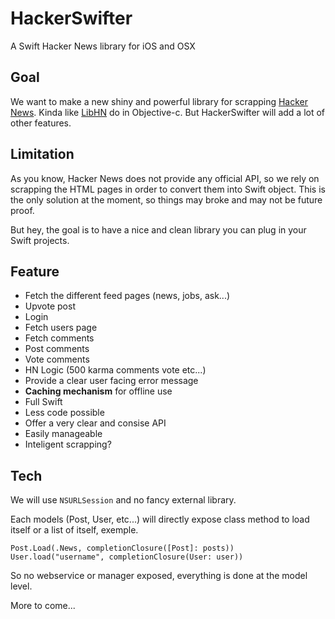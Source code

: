 HackerSwifter
=============

A Swift Hacker News library for iOS and OSX

## Goal

We want to make a new shiny and powerful library for scrapping [Hacker News](https://news.ycombinator.com). Kinda like [LibHN](https://github.com/bennyguitar/libHN) do in Objective-c. But HackerSwifter will add a lot of other features. 


## Limitation

As you know, Hacker News does not provide any official API, so we rely on scrapping the HTML pages in order to convert them into Swift object. This is the only solution at the moment, so things may broke and may not be future proof. 

But hey, the goal is to have a nice and clean library you can plug in your Swift projects. 

## Feature

* Fetch the different feed pages (news, jobs, ask...)
* Upvote post
* Login
* Fetch users page
* Fetch comments
* Post comments
* Vote comments
* HN Logic (500 karma comments vote etc...)
* Provide a clear user facing error message
* **Caching mechanism** for offline use
* Full Swift
* Less code possible
* Offer a very clear and consise API
* Easily manageable
* Inteligent scrapping? 

## Tech

We will use `NSURLSession` and no fancy external library.

Each models (Post, User, etc...) will directly expose class method to load itself or a list of itself, exemple. 

`Post.Load(.News, completionClosure([Post]: posts))`
`User.load("username", completionClosure(User: user))`

So no webservice or manager exposed, everything is done at the model level. 

More to come...




